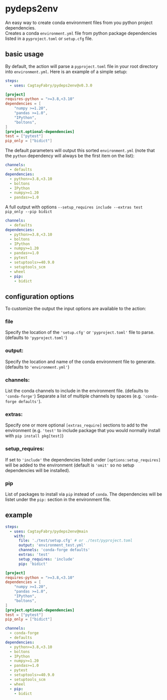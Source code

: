 # pydeps2env

An easy way to create conda environment files from you python project dependencies.  
Creates a conda `environment.yml` file from python package dependencies listed in a `pyproject.toml` or `setup.cfg` file.

## basic usage

By default, the action will parse a `pyproject.toml` file in your root directory into `environment.yml`. Here is an example
of a simple setup:

```yaml
steps:
  - uses: CagtayFabry/pydeps2env@v0.3.0
```

```toml
[project]
requires-python = ">=3.8,<3.10"
dependencies = [
    "numpy >=1.20",
    "pandas >=1.0",
    "IPython",
    "boltons",
]
[project.optional-dependencies]
test = ["pytest"]
pip_only = ["bidict"]
```

The default parameters will output this sorted `environment.yml` (note that the `python` dependency will always be the first item on the list):

```yaml
channels:
  - defaults
dependencies:
  - python>=3.8,<3.10
  - boltons
  - IPython
  - numpy>=1.20
  - pandas>=1.0
```

A full output with options `--setup_requires include --extras test pip_only --pip bidict`

```yaml
channels:
  - defaults
dependencies:
  - python>=3.8,<3.10
  - boltons
  - IPython
  - numpy>=1.20
  - pandas>=1.0
  - pytest
  - setuptools>=40.9.0
  - setuptools_scm
  - wheel
  - pip:
    - bidict
```

## configuration options

To customize the output the input options are available to the action:

### file

Specify the location of the `'setup.cfg'` or `'pyproject.toml'` file to parse. (defaults to `'pyproject.toml'`)

### output:

Specify the location and name of the conda environment file to generate. (defaults to `'environment.yml'`)

### channels:

List the conda channels to include in the environment file. (defaults to `'conda-forge'`)
Separate a list of multiple channels by spaces (e.g. `'conda-forge defaults'`).

### extras:

Specify one or more optional `[extras_require]` sections to add to the environment (e.g. `'test'` to include package that
you would normally install with `pip install pkg[test]`)

### setup_requires:

If set to `'include'` the dependencies listed under `[options:setup_requires]` will be added to the environment (default
is `'omit'` so no setup dependencies will be installed).

### pip
List of packages to install via `pip` instead of `conda`.
The dependencies will be listet under the `pip:` section in the environment file.

## example

```yaml
steps:
  - uses: CagtayFabry/pydeps2env@main
    with:
      file: './test/setup.cfg' # or ./test/pyproject.toml
      output: 'environment_test.yml'
      channels: 'conda-forge defaults'
      extras: 'test'
      setup_requires: 'include'
      pip: 'bidict'
```

```toml
[project]
requires-python = ">=3.8,<3.10"
dependencies = [
    "numpy >=1.20",
    "pandas >=1.0",
    "IPython",
    "boltons",
]
[project.optional-dependencies]
test = ["pytest"]
pip_only = ["bidict"]
```

```yaml
channels:
  - conda-forge
  - defaults
dependencies:
  - python>=3.8,<3.10
  - boltons
  - IPython
  - numpy>=1.20
  - pandas>=1.0
  - pytest
  - setuptools>=40.9.0
  - setuptools_scm
  - wheel
  - pip:
    - bidict
```
